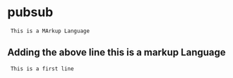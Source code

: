 # pubsub

``` This is a MArkup Language```

## Adding the above line this is a markup Language

``` This is a first line```
